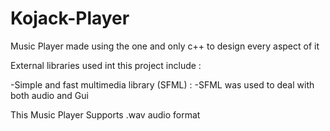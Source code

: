 # Kojack-Player
Music Player made using the one and only c++ to design every aspect of it 

External libraries used int this project include :

-Simple and fast multimedia library (SFML) :
    -SFML was used to deal with both audio and Gui
    
This Music Player Supports .wav audio format 
